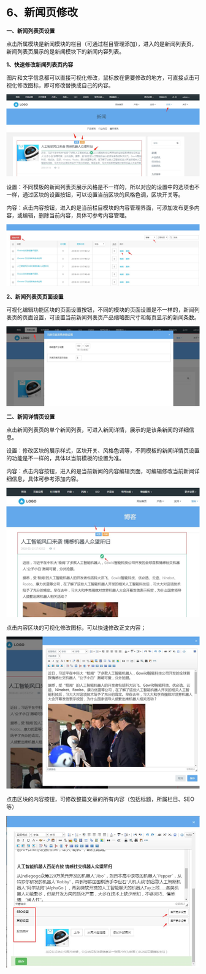 # 6、新闻页修改

**一、新闻列表页设置**

点击所属模块是新闻模块的栏目（可通过栏目管理添加），进入的是新闻列表页，新闻列表页展示的是新闻模块下的新闻内容列表。

**1、快速修改新闻列表页内容**

图片和文字信息都可以直接可视化修改，鼠标放在需要修改的地方，可直接点击可视化修改图标，即可修改替换成自己的内容。

![图片关键词](assets/1550817491974372.jpg)

设置：不同模板的新闻列表页展示风格是不一样的，所以对应的设置中的选项也不一样，通过区块的设置按钮，可以设置当前区块的风格色调，区块开关等。

内容：点击内容按钮，进入的是当前栏目模块的内容管理界面，可添加发布更多内容，或编辑，删除当前内容，具体可参考内容管理。

![图片关键词](assets/1549872222629015.jpg)

**2、新闻列表页页面设置**

可视化编辑功能区块的页面设置按钮，不同的模块的页面设置是不一样的，新闻列表页的页面设置，可设置当前新闻列表页产品缩略图尺寸和每页显示的新闻条数。

![图片关键词](assets/1549872265715171.jpg)

**二、新闻详情页设置**

点击新闻列表页的单个新闻列表，可进入新闻详情，展示的是该条新闻的详细信息。

设置：修改区块的展示样式，区块开关、风格色调等，不同模板的新闻详情页设置的功能是不一样的，具体以当前模板的设置为准。

内容：点击内容按钮，进入的是当前新闻的内容编辑页面，可编辑修改当前新闻详细信息，具体可参考添加内容。

![图片关键词](assets/1550754036952444.jpg)

点击内容区块的可视化修改图标，可以快速修改正文内容；

![图片关键词](assets/1550754460674785.jpg)

点击区块的内容按钮，可修改整篇文章的所有内容（包括标题，所属栏目、SEO等）

![图片关键词](assets/1550754313826260-1577779850052.jpg)